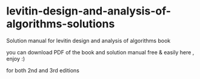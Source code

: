 # levitin-design-and-analysis-of-algorithms-solutions
Solution manual for levitin design and analysis of algorithms book


you can download PDF of the book and solution manual free & easily here , enjoy :)

for both 2nd and 3rd editions
